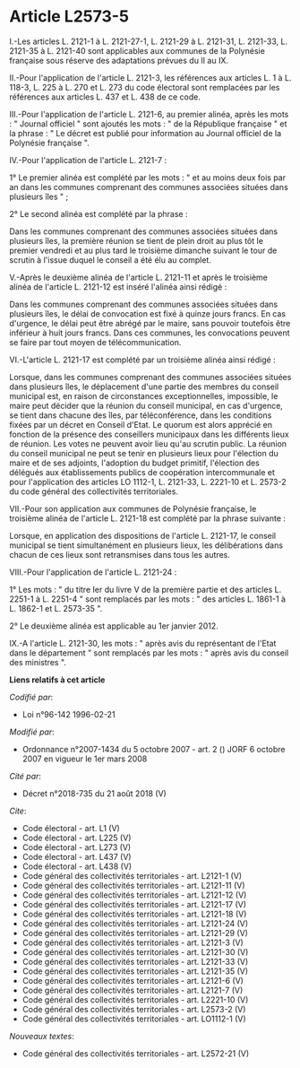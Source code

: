 # Article L2573-5

I.-Les articles L. 2121-1 à L. 2121-27-1, L. 2121-29 à L. 2121-31, L. 2121-33, L. 2121-35 à L. 2121-40 sont applicables aux
communes de la Polynésie française sous réserve des adaptations prévues du II au IX. 

II.-Pour l'application de l'article L. 2121-3, les références aux articles L. 1 à L. 118-3, L. 225 à L. 270 et L. 273 du code
électoral sont remplacées par les références aux articles L. 437 et L. 438 de ce code. 

III.-Pour l'application de l'article L. 2121-6, au premier alinéa, après les mots : " Journal officiel " sont ajoutés les
mots : " de la République française " et la phrase : " Le décret est publié pour information au Journal officiel de la
Polynésie française ". 

IV.-Pour l'application de l'article L. 2121-7 : 

1° Le premier alinéa est complété par les mots : " et au moins deux fois par an dans les communes comprenant des communes
associées situées dans plusieurs îles " ; 

2° Le second alinéa est complété par la phrase : 

Dans les communes comprenant des communes associées situées dans plusieurs îles, la première réunion se tient de plein droit
au plus tôt le premier vendredi et au plus tard le troisième dimanche suivant le tour de scrutin à l'issue duquel le conseil
a été élu au complet.

V.-Après le deuxième alinéa de l'article L. 2121-11 et après le troisième alinéa de l'article L. 2121-12 est inséré l'alinéa
ainsi rédigé : 

Dans les communes comprenant des communes associées situées dans plusieurs îles, le délai de convocation est fixé à quinze
jours francs. En cas d'urgence, le délai peut être abrégé par le maire, sans pouvoir toutefois être inférieur à huit jours
francs. Dans ces communes, les convocations peuvent se faire par tout moyen de télécommunication. 

VI.-L'article L. 2121-17 est complété par un troisième alinéa ainsi rédigé : 

Lorsque, dans les communes comprenant des communes associées situées dans plusieurs îles, le déplacement d'une partie des
membres du conseil municipal est, en raison de circonstances exceptionnelles, impossible, le maire peut décider que la
réunion du conseil municipal, en cas d'urgence, se tient dans chacune des îles, par téléconférence, dans les conditions
fixées par un décret en Conseil d'Etat. Le quorum est alors apprécié en fonction de la présence des conseillers municipaux
dans les différents lieux de réunion. Les votes ne peuvent avoir lieu qu'au scrutin public. La réunion du conseil municipal
ne peut se tenir en plusieurs lieux pour l'élection du maire et de ses adjoints, l'adoption du budget primitif, l'élection
des délégués aux établissements publics de coopération intercommunale et pour l'application des articles LO 1112-1, L.
2121-33, L. 2221-10 et L. 2573-2 du code général des collectivités territoriales. 

VII.-Pour son application aux communes de Polynésie française, le troisième alinéa de l'article L. 2121-18 est complété par
la phrase suivante : 

Lorsque, en application des dispositions de l'article L. 2121-17, le conseil municipal se tient simultanément en plusieurs
lieux, les délibérations dans chacun de ces lieux sont retransmises dans tous les autres. 

VIII.-Pour l'application de l'article L. 2121-24 : 

1° Les mots : " du titre Ier du livre V de la première partie et des articles L. 2251-1 à L. 2251-4 " sont remplacés par les
mots : " des articles L. 1861-1 à L. 1862-1 et L. 2573-35 ". 

2° Le deuxième alinéa est applicable au 1er janvier 2012. 

IX.-A l'article L. 2121-30, les mots : " après avis du représentant de l'Etat dans le département " sont remplacés par les
mots : " après avis du conseil des ministres ".

**Liens relatifs à cet article**

_Codifié par_:

  - Loi n°96-142 1996-02-21

_Modifié par_:

  - Ordonnance n°2007-1434 du 5 octobre 2007 - art. 2 () JORF 6 octobre 2007 en vigueur le 1er mars 2008

_Cité par_:

  - Décret n°2018-735 du 21 août 2018 (V)

_Cite_:

  - Code électoral - art. L1 (V)
  - Code électoral - art. L225 (V)
  - Code électoral - art. L273 (V)
  - Code électoral - art. L437 (V)
  - Code électoral - art. L438 (V)
  - Code général des collectivités territoriales - art. L2121-1 (V)
  - Code général des collectivités territoriales - art. L2121-11 (V)
  - Code général des collectivités territoriales - art. L2121-12 (V)
  - Code général des collectivités territoriales - art. L2121-17 (V)
  - Code général des collectivités territoriales - art. L2121-18 (V)
  - Code général des collectivités territoriales - art. L2121-24 (V)
  - Code général des collectivités territoriales - art. L2121-29 (V)
  - Code général des collectivités territoriales - art. L2121-3 (V)
  - Code général des collectivités territoriales - art. L2121-30 (V)
  - Code général des collectivités territoriales - art. L2121-33 (V)
  - Code général des collectivités territoriales - art. L2121-35 (V)
  - Code général des collectivités territoriales - art. L2121-6 (V)
  - Code général des collectivités territoriales - art. L2121-7 (V)
  - Code général des collectivités territoriales - art. L2221-10 (V)
  - Code général des collectivités territoriales - art. L2573-2 (V)
  - Code général des collectivités territoriales - art. LO1112-1 (V)

_Nouveaux textes_:

  - Code général des collectivités territoriales - art. L2572-21 (V)
